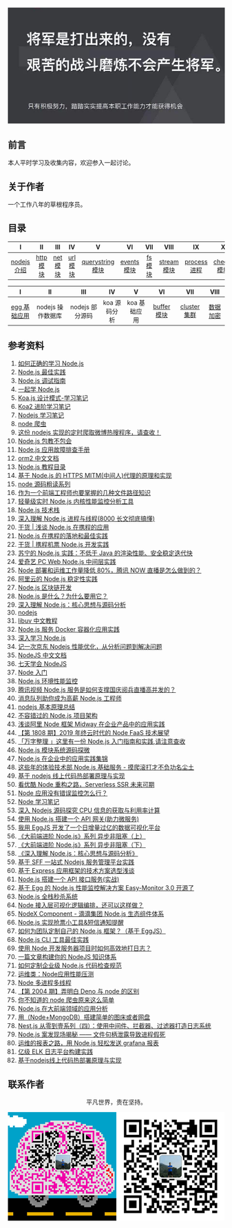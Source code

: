 ![image](./img/timg.jpg)
<br>

## 前言

本人平时学习及收集内容，欢迎参入一起讨论。

## 关于作者

一个工作八年的草根程序员。

## 目录

|                                                          I                                                          |                                                        II                                                         |                                                       III                                                       |                                                       IV                                                        |                                                                V                                                                |                                                          VI                                                           |                                                      VII                                                      |                                                         VIII                                                          |                                                             IX                                                             |                                                             X                                                             |                                                          XI                                                          |                                                                      XII                                                                      |
| :-----------------------------------------------------------------------------------------------------------------: | :---------------------------------------------------------------------------------------------------------------: | :-------------------------------------------------------------------------------------------------------------: | :-------------------------------------------------------------------------------------------------------------: | :-----------------------------------------------------------------------------------------------------------------------------: | :-------------------------------------------------------------------------------------------------------------------: | :-----------------------------------------------------------------------------------------------------------: | :-------------------------------------------------------------------------------------------------------------------: | :------------------------------------------------------------------------------------------------------------------------: | :-----------------------------------------------------------------------------------------------------------------------: | :------------------------------------------------------------------------------------------------------------------: | :-------------------------------------------------------------------------------------------------------------------------------------------: |
| [nodejs 介绍](https://github.com/cs-learning-record/javascript-series/blob/master/nodejs/node%E4%BB%8B%E7%BB%8D.md) | [http 模块](https://github.com/cs-learning-record/javascript-series/blob/master/nodejs/http%E6%A8%A1%E5%9D%97.md) | [net 模块](https://github.com/cs-learning-record/javascript-series/blob/master/nodejs/net%E6%A8%A1%E5%9D%97.md) | [url 模块](https://github.com/cs-learning-record/javascript-series/blob/master/nodejs/url%E6%A8%A1%E5%9D%97.md) | [querystring 模块](https://github.com/cs-learning-record/javascript-series/blob/master/nodejs/querystring%E6%A8%A1%E5%9D%97.md) | [events 模块](https://github.com/cs-learning-record/javascript-series/blob/master/nodejs/events%E6%A8%A1%E5%9D%97.md) | [fs 模块](https://github.com/cs-learning-record/javascript-series/blob/master/nodejs/fs%E6%A8%A1%E5%9D%97.md) | [stream 模块](https://github.com/cs-learning-record/javascript-series/blob/master/nodejs/stream%E6%A8%A1%E5%9D%97.md) | [process 进程](https://github.com/cs-learning-record/javascript-series/blob/master/nodejs/process%20%E8%BF%9B%E7%A8%8B.md) | [cheeio 模块](https://github.com/cs-learning-record/javascript-series/blob/master/nodejs/cheerio%20%E6%A8%A1%E5%9D%97.md) | [http 爬虫](https://github.com/cs-learning-record/javascript-series/blob/master/nodejs/http%20%E7%88%AC%E8%99%AB.md) | [express 基础应用](https://github.com/cs-learning-record/javascript-series/blob/master/nodejs/express%E5%9F%BA%E7%A1%80%E5%BA%94%E7%94%A8.md) |

|                                                                   I                                                                   |        II         |       III       |      IV      |      V       |                                                          VI                                                           |                                                           VII                                                           |                                                              VIII                                                              |
| :-----------------------------------------------------------------------------------------------------------------------------------: | :---------------: | :-------------: | :----------: | :----------: | :-------------------------------------------------------------------------------------------------------------------: | :---------------------------------------------------------------------------------------------------------------------: | :----------------------------------------------------------------------------------------------------------------------------: |
| [egg 基础应用](https://github.com/cs-learning-record/javascript-series/blob/master/nodejs/egg%E5%9F%BA%E7%A1%80%E5%BA%94%E7%94%A8.md) | nodejs 操作数据库 | nodejs 部分源码 | koa 源码分析 | koa 基础应用 | [buffer 模块](https://github.com/cs-learning-record/javascript-series/blob/master/nodejs/buffer%E6%A8%A1%E5%9D%97.md) | [cluster 集群](https://github.com/cs-learning-record/javascript-series/blob/master/nodejs/cluster%E9%9B%86%E7%BE%A4.md) | [数据加密](https://github.com/cs-learning-record/javascript-series/blob/master/nodejs/%E6%95%B0%E6%8D%AE%E5%8A%A0%E5%AF%86.md) |

## 参考资料

1. [如何正确的学习 Node.js](https://github.com/i5ting/How-to-learn-node-correctly)
2. [Node.js 最佳实践](https://github.com/i0natan/nodebestpractices/blob/master/README.chinese.md)
3. [Node.js 调试指南](https://github.com/nswbmw/node-in-debugging)
4. [一起学 Node.js](https://github.com/nswbmw/N-blog)
5. [Koa.js 设计模式-学习笔记](https://github.com/chenshenhai/koajs-design-note)
6. [Koa2 进阶学习笔记](https://github.com/chenshenhai/koa2-note)
7. [Nodejs 学习笔记](https://github.com/chyingp/nodejs-learning-guide)
8. [node 爬虫](https://github.com/yanlele/node-spider)
9. [这份 nodejs 实现的定时爬取微博热搜程序，请查收！](https://juejin.im/post/5ead36f75188256d7674a024)
10. [Node.js 包教不包会](https://github.com/alsotang/node-lessons)
11. [Node.js 应用故障排查手册](https://github.com/aliyun-node/Node.js-Troubleshooting-Guide)
12. [orm2 中文文档](https://github.com/wizardforcel/orm2-doc-zh-cn)
13. [Node.js 教程目录](https://github.com/Wscats/node-tutorial)
14. [基于 Node.js 的 HTTPS MITM(中间人)代理的原理和实现](https://github.com/wuchangming/https-mitm-proxy-handbook)
15. [node 源码粗读系列](https://github.com/xtx1130/blog)
16. [作为一个前端工程师也要掌握的几种文件路径知识](https://mp.weixin.qq.com/s/-jvfO83oA9qHFdzDkjyL9A)
17. [轻量级实时 Node.js 内核性能监控分析工具](https://github.com/hyj1991/easy-monitor)
19. [Node.js 技术栈](https://github.com/Q-Angelo/Nodejs-Roadmap)
20. [深入理解 Node.js 进程与线程(8000 长文彻底搞懂)](https://segmentfault.com/a/1190000020077274)
21. [干货 | 浅谈 Node.js 在携程的应用](https://mp.weixin.qq.com/s/rAxzyZXB2tbdJpJkzfOT7A)
22. [Node.js 在携程的落地和最佳实践](https://mp.weixin.qq.com/s/lG7aN0hYLOTYb7K772sbSA)
23. [干货 | 携程机票 Node.js 开发实践](https://mp.weixin.qq.com/s/NU7Hm96-cngvUCOF2LOpMA)
24. [苏宁的 Node.js 实践：不低于 Java 的渲染性能、安全稳定迭代快](https://mp.weixin.qq.com/s/Dr7k1JDE6crJoYU7fmEcTw)
25. [爱奇艺 PC Web Node.js 中间层实践](https://mp.weixin.qq.com/s/J9cYX8DkZFb6iAJt6E0THQ)
26. [Node 部署和运维工作量降低 80%，腾讯 NOW 直播是怎么做到的？](https://mp.weixin.qq.com/s/IWRBTO4vRFJZlb48gLYPnw)
27. [阿里云的 Node.js 稳定性实践](https://mp.weixin.qq.com/s/_qN5HyeMFP62kkUiPnytPg)
28. [Node.js 区块链开发](https://github.com/imfly/bitcoin-on-nodejs)
29. [Node.js 是什么？为什么要用它？](https://mp.weixin.qq.com/s/_00iHL1a-CbLCRsDY2mi5A)
30. [深入理解 Node.js：核心思想与源码分析](https://yjhjstz.gitbooks.io/deep-into-node/content/)
31. [nodejs](https://github.com/fairyly/mynodejs)
32. [libuv 中文教程](http://luohaha.github.io/Chinese-uvbook/)
33. [Node.js 服务 Docker 容器化应用实践](https://mp.weixin.qq.com/s/vTD63u6F1hQYZcMkoSaj6g)
34. [深入学习 Node.js](https://github.com/semlinker/node-deep)
35. [记一次京东 Nodejs 性能优化，从分析问题到解决问题](https://mp.weixin.qq.com/s/hsxaKrS3Vil0swOtQhb4lA)
36. [NodeJS 中文文档](https://0532.gitbooks.io/nodejs/content/)
37. [七天学会 NodeJS](http://nqdeng.github.io/7-days-nodejs/)
38. [Node 入门](https://www.nodebeginner.org/index-zh-cn.html)
39. [Node.js 环境性能监控](https://juejin.im/post/5c71324b6fb9a049d37fbb7c)
40. [腾讯视频 Node.js 服务是如何支撑国庆阅兵直播高并发的？](https://mp.weixin.qq.com/s/WKhALCAarFNOCQylBUryfQ)
41. [消息队列助你成为高薪 Node.js 工程师](https://juejin.im/post/5dd8cd7ae51d4523501f7331)
42. [nodejs 基本原理总结](https://mp.weixin.qq.com/s/XFMAIoac4KH1bvoqRlnGlA)
43. [不容错过的 Node.js 项目架构](https://mp.weixin.qq.com/s/nivph5JV_sovSDDSCsKmAA)
44. [浅谈阿里 Node 框架 Midway 在企业产品中的应用实践](https://mp.weixin.qq.com/s/W_XuZGYCQMbfeEQEPAkTTg)
45. [【第 1808 期】2019 年终云时代的 Node FaaS 技术展望](https://mp.weixin.qq.com/s/N-XwPTVPDBHUKaaZ5mrAtA)
46. [「万字整理 」这里有一份 Node.js 入门指南和实践,请注意查收](https://juejin.im/post/5e0006c251882512795675f9)
47. [Node.js 模块系统源码探微](https://juejin.im/post/5dec60e8f265da33d645a631)
48. [Node.js 在企业中的应用实践集锦](https://mp.weixin.qq.com/s/sJUtfEP_aJTXp0uQXi9Mug)
49. [这些年的体验技术部 Node.js 基础服务 - 摸爬滚打才不负功名尘土](https://www.yuque.com/afx/about/nodejs)
50. [基于 nodejs 线上代码热部署原理与实现](https://juejin.im/post/5e4e9c6451882549331ce8d4)
51. [看优酷 Node 重构之路，Serverless SSR 未来可期](https://mp.weixin.qq.com/s/ofLVwcCvbWLCfUD7ldvm5A)
52. [Node 应用没有错误监控怎么行？](https://mp.weixin.qq.com/s?__biz=MzA4Nzg0MDM5Nw==&mid=2247484574&idx=1&sn=939f45a0316bce3b47c5efe24a985c94&=41#wechat_redirect)
53. [Node 学习笔记](https://github.com/Wscats/node-tutorial)
54. [深入 Nodejs 源码探究 CPU 信息的获取与利用率计算](https://mp.weixin.qq.com/s/1VyMB7bpYIRQYzYFLFYZAQ)
55. [使用 Node.js 搭建一个 API 网关(助力微服务)](https://mp.weixin.qq.com/s/uZWXDjqBQQIAMESQBoR2IQ)
56. [我用 EggJS 开发了一个日增量过亿的数据可视化平台](https://mp.weixin.qq.com/s/-rtvHQnFrUe4QhLQRArkgw)
57. [《大前端进阶 Node.js》系列 异步非阻塞（上）](https://mp.weixin.qq.com/s/gEhIa1OW_R61fb4RA6GE0g)
58. [《大前端进阶 Node.js》系列 异步非阻塞（下）](https://mp.weixin.qq.com/s/G_NMZ8MqFo9FTC0FLcOxCw)
59. [《深入理解 Node.js：核心思想与源码分析》](https://yjhjstz.gitbooks.io/deep-into-node/content/)
60. [基于 SFF 一站式 Nodejs 服务管理平台实践](https://mp.weixin.qq.com/s/wfMl-2wFXSpx8QjTckJxCw)
61. [基于 Express 应用框架的技术方案选型浅谈](https://mp.weixin.qq.com/s/0vXYTyJgKFam7-EbvZShBQ)
62. [Node.js 搭建一个 API 接口服务(实战)](https://mp.weixin.qq.com/s/jT4cZCij5XC350cfUFeJsQ)
63. [基于 Egg 的 Node.js 性能监控解决方案 Easy-Monitor 3.0 开源了](https://mp.weixin.qq.com/s/gDauTCr_M3o6BYhXCnCf_Q)
64. [Node.js 全栈秒杀系统](https://mp.weixin.qq.com/s/HgM4k8Q7361TTB7BrnlK0A)
65. [Node 接入层可视化逻辑编排，还可以这样做？](https://mp.weixin.qq.com/s/qDIUGrthYpMu7ERnpWuGcA)
66. [NodeX Component - 滴滴集团 Node.js 生态组件体系](https://mp.weixin.qq.com/s/IsnQCEC8oehDmdmpbXWKwQ)
67. [Node.js 实现抢票小工具&短信通知提醒](https://juejin.im/post/5dadd0236fb9a04de04d968e)
68. [如何为团队定制自己的 Node.js 框架？（基于 EggJS）](https://mp.weixin.qq.com/s/Mosjm0TtbEnncb_kiv_17g)
69. [Node.js CLI 工具最佳实践](http://mp.weixin.qq.com/s?__biz=MzIyNDU2NTc5Mw==&mid=2247486782&idx=1&sn=1a417486a6e3723e170861aab414a82d&chksm=e80c4270df7bcb663c6bc2986ce4f323de500bbc1d0e535916bbce6e169dae220751555f47e5&mpshare=1&scene=24&srcid=0713heGO330QtFMYcIJthh8L&sharer_sharetime=1594603037894&sharer_shareid=6a5a35b9e8a974e6f3aeeebf7f2eda82#rd)
70. [使用 Node 开发服务器项目时如何高效地打日志？](https://mp.weixin.qq.com/s/PhaKErlv65eE4YxEXCeFGw)
71. [一篇文章构建你的 NodeJS 知识体系](https://juejin.im/post/6844903767926636558)
72. [如何定制企业级 Node.js 代码检查规范](https://mp.weixin.qq.com/s/-BoTriTlV9Jepws7ELEQcg)
73. [运维类：Node应用性能压测](https://mp.weixin.qq.com/s/R-IkfOGQzAkFiNkFKN87Hg)
71. [Node 多进程多线程](https://mp.weixin.qq.com/s/L-plwzJZy-USQCc3ImzQgA)
72. [【第 2004 期】弄明白 Deno 与 node 的区别](https://mp.weixin.qq.com/s/h1ZNewMZZC20o80P37KqsQ)
73. [你不知道的 node 爬虫原来这么简单](https://juejin.im/post/5eca37f951882543345e81df)
74. [Node.js 在大前端领域的应用分析](https://zhuanlan.zhihu.com/p/121055042)
75. [用（Node+MongoDB）搭建简单的图床或者网盘](https://mp.weixin.qq.com/s/UKGdGhHx1MdbMcygIRL-Rg)
76. [Nest.js 从零到壹系列（四）：使用中间件、拦截器、过滤器打造日志系统](https://mp.weixin.qq.com/s/4-llxnido1z8OvyMpLU0Ng)
77. [Node.js 案发现场揭秘 —— 文件句柄泄露导致进程假死](https://mp.weixin.qq.com/s/QXQQYaUDQaVX4ueadZzDbg)
78. [运维的报表之路，用 Node.js 轻松发送 grafana 报表](https://mp.weixin.qq.com/s/TC4amINyQsIn_zEu5Tbwxw)
79. [亿级 ELK 日志平台构建实践](https://mp.weixin.qq.com/s/TkjgI2XytAV2oSfJRvoPyg)
80. [基于nodejs线上代码热部署原理与实现](https://mp.weixin.qq.com/s/njPx1u3CCrBNo3l-yAMi3g)

## 联系作者

<div align="center">
    <p>
        平凡世界，贵在坚持。
    </p>
    <img src="./img/contact.png" />
</div>
